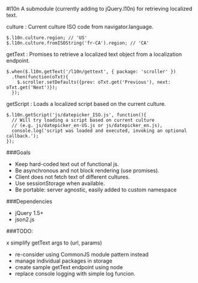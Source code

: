 #l10n
A submodule (currently adding to jQuery.l10n) for retrieving localized text.

culture : Current culture ISO code from navigator.language.
    
    $.l10n.culture.region; // 'US'
    $.l10n.culture.fromISOString('fr-CA').region; // 'CA'
    
getText : Promises to retrieve a localized text object from a localization endpoint.

    $.when($.l10n.getText('/l10n/gettext', { package: 'scroller' }) 
      .then(function(oTxt){
        $.scroller.setDefaults({prev: oTxt.get('Previous'), next: oTxt.get('Next')});
      });

getScript : Loads a localized script based on the current culture.

    $.l10n.getScript('js/datepicker_ISO.js', function(){
      // Will try loading a script based on current culture 
      // (e.g. js/datepicker_en-US.js or js/datepicker_en.js),
      console.log('script was loaded and executed, invoking an optional callback.');
    });

###Goals
* Keep hard-coded text out of functional js.
* Be asynchronous and not block rendering (use promises).
* Client does not fetch text of different cultures.
* Use sessionStorage when available.
* Be portable: server agnostic, easily added to custom namespace

###Dependencies

* jQuery 1.5+
* json2.js

###TODO:

x simplify getText args to (url, params)
* re-consider using CommonJS module pattern instead
* manage individual packages in storage
* create sample getText endpoint using node
* replace console logging with simple log funcion.